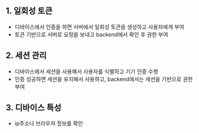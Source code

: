 ## 1. 일회성 토큰
- 디바이스에서 인증을 하면 서버에서 일회성 토큰을 생성하고 사용자에게 부여
- 토큰 기반으로 서버로 요청을 보내고 backend에서 확인 후 권한 부여

## 2. 세션 관리
- 디바이스에서 세션을 사용해서 사용자를 식별하고 기기 인증 수행
- 인증 성공하면 세션을 유지해서 사용하고, backend에서는 세션을 기반으로 권한 부여

## 3. 디바이스 특성
- ip주소나 브라우저 정보를 확인

